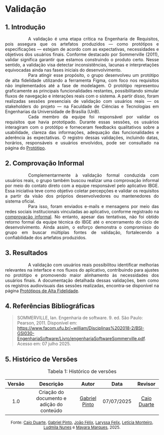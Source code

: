# Validação

## 1. Introdução

<div style="text-align: justify; text-indent: 2cm;"> A validação é uma etapa crítica na Engenharia de Requisitos, pois assegura que os artefatos produzidos — como protótipos e especificações — estejam de acordo com as expectativas, necessidades e objetivos dos usuários finais. Conforme destacado por Sommerville (2011), validar significa garantir que estamos construindo o produto certo. Nesse sentido, a validação visa detectar inconsistências, lacunas e interpretações equivocadas ainda nas fases iniciais do desenvolvimento.
</div>

<div style="text-align: justify; text-indent: 2cm;"> Para atingir esse propósito, o grupo desenvolveu um protótipo de alta fidelidade utilizando a ferramenta Figma, com foco nos requisitos não implementados até a fase de modelagem. O protótipo representou graficamente as principais funcionalidades restantes, possibilitando simular fluxos de navegação e interações reais com o sistema. A partir disso, foram realizadas sessões presenciais de validação com usuários reais — os stakeholders do projeto — na Faculdade de Ciências e Tecnologias em Engenharias da Universidade de Brasília (UnB).
</div>

<div style="text-align: justify; text-indent: 2cm;"> Cada membro da equipe foi responsável por validar os requisitos que havia prototipado. Durante essas sessões, os usuários interagiram com o protótipo e forneceram feedbacks qualitativos sobre a usabilidade, clareza das informações, adequação das funcionalidades e aderência às expectativas. O registro dessas validações, incluindo datas, horários, responsáveis e usuários envolvidos, pode ser consultado na página do <a href="https://requisitos-de-software.github.io/2025.1-IBGE/validacao/prototipo/">Protótipo</a>.
</div>

## 2. Comprovação Informal

<div style="text-align: justify; text-indent: 2cm;"> Complementarmente à validação formal conduzida com usuários reais, o grupo também buscou realizar uma comprovação informal por meio do contato direto com a equipe responsável pelo aplicativo IBGE. Essa iniciativa teve como objetivo coletar percepções e validar os requisitos a partir da visão dos próprios desenvolvedores ou mantenedores do sistema oficial.
</div>

<div style="text-align: justify; text-indent: 2cm;">
Para isso, foram enviados e-mails e mensagens por meio das redes sociais institucionais vinculadas ao aplicativo, conforme registrado na <a href="https://requisitos-de-software.github.io/2025.1-IBGE/validacao/contato/">comprovação informal</a>. No entanto, apesar das tentativas, não foi obtido retorno formal da equipe técnica do IBGE até o encerramento do ciclo de desenvolvimento. Ainda assim, o esforço demonstra o compromisso do grupo em buscar múltiplas fontes de validação, fortalecendo a confiabilidade dos artefatos produzidos.
</div>

## 3. Resultados

<div style="text-align: justify; text-indent: 2cm;"> A validação com usuários reais possibilitou identificar melhorias relevantes na interface e nos fluxos do aplicativo, contribuindo para ajustes no protótipo e promovendo maior alinhamento às necessidades dos usuários finais. A documentação detalhada dessas validações, bem como os registros audiovisuais das sessões realizadas, encontra-se disponível na página <a href="https://requisitos-de-software.github.io/2025.1-IBGE/validacao/prototipo/">Protótipos de Alta Fidelidade</a>. </div>

## 4. Referências Bibliográficas
>SOMMERVILLE, Ian. Engenharia de software. 9. ed. São Paulo: Pearson, 2011. Disponível em: https://www.facom.ufu.br/~william/Disciplinas%202018-2/BSI-GSI030-EngenhariaSoftware/Livro/engenhariaSoftwareSommerville.pdf. Acesso em: 07 julho 2025.

## 5. Histórico de Versões 
<font size="3"><p style="text-align: center">Tabela 1: Histórico de versões</p></font>

| Versão | Descrição     |Autor                                       |Data    |Revisor|
|:-:     |  :-:          | :-:                                        | :-:        |:-:|
|1.0     | Criação do documento e adição do conteúdo|[Gabriel Pinto](https://github.com/GabrielSPinto)| 07/07/2025 | [Caio Duarte](https://github.com/caioduart3) |

<font size="2"><p style="text-align: center">Fonte: [Caio Duarte](https://github.com/caioduart3), [Gabriel Pinto](https://github.com/GabrielSPinto), [João Félix](https://github.com/joaofmoreiraa), [Laryssa Felix](https://github.com/felixlaryssa), [Letícia Monteiro](https://github.com/LeticiaMonteiroo), [Ludmila Nunes](https://github.com/ludmilaaysha) e [Mayara Marques](https://github.com/maymarquee), 2025.</p></font>
